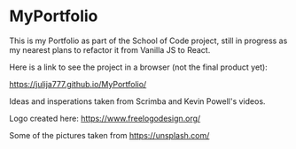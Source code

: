# MyPortfolio
This is my Portfolio as part of the School of Code project, still in progress as my nearest plans to refactor it from Vanilla JS to React.

Here is a link to see the project in a browser (not the final product yet):

https://julija777.github.io/MyPortfolio/

Ideas and insperations taken from Scrimba and Kevin Powell's videos.

Logo created here: https://www.freelogodesign.org/

Some of the pictures taken from https://unsplash.com/
